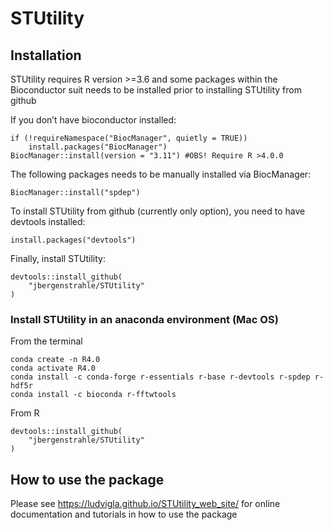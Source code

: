 # STUtility

## Installation

STUtility requires R version >=3.6 and some packages within the Bioconductor suit needs to be installed prior to installing STUtility from github

If you don’t have bioconductor installed:

```
if (!requireNamespace("BiocManager", quietly = TRUE))
    install.packages("BiocManager")
BiocManager::install(version = "3.11") #OBS! Require R >4.0.0
```

The following packages needs to be manually installed via BiocManager:

```
BiocManager::install("spdep")
```

To install STUtility from github (currently only option), you need to have devtools installed:

```
install.packages("devtools")
```

Finally, install STUtility:

```
devtools::install_github(
    "jbergenstrahle/STUtility"
)
```

### Install STUtility in an anaconda environment (Mac OS)

From the terminal

```
conda create -n R4.0
conda activate R4.0
conda install -c conda-forge r-essentials r-base r-devtools r-spdep r-hdf5r
conda install -c bioconda r-fftwtools
```

From R

```
devtools::install_github(
    "jbergenstrahle/STUtility"
)
```

## How to use the package

Please see  https://ludvigla.github.io/STUtility_web_site/ for online documentation and tutorials in how to use the package
